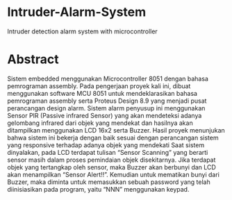# Intruder-Alarm-System
Intruder detection alarm system with microcontroller

# Abstract
Sistem embedded menggunakan Microcontroller 8051 dengan bahasa pemrograman assembly. Pada pengerjaan proyek kali ini, dibuat menggunakan software MCU 8051 
untuk mendeklarasikan bahasa pemrograman assembly serta Proteus Design 8.9 yang menjadi pusat perancangan design alarm. 
Sistem alarm penyusup ini menggunakan Sensor PIR (Passive infrared Sensor) yang akan mendeteksi adanya gelombang infrared dari objek yang mendekat dan 
hasilnya akan ditampilkan menggunakan LCD 16x2 serta Buzzer. Hasil proyek menunjukan bahwa sistem ini bekerja dengan baik sesuai dengan 
perancangan sistem yang responsive terhadap adanya objek yang mendekati Saat sistem dinyalakan, pada LCD terdapat tulisan “Sensor Scanning” yang berarti 
sensor masih dalam proses pemindaian objek disekitarnya. Jika terdapat objek yang tertangkap oleh sensor, maka Buzzer akan berbunyi dan LCD akan menampilkan “Sensor Alert!!”. 
Kemudian untuk mematikan bunyi dari Buzzer, maka diminta untuk memasukkan sebuah password yang telah diinisiasikan pada program, yaitu “NNN” menggunakan keypad.
